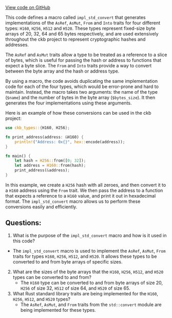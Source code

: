 [View code on GitHub](https://github.com/nervosnetwork/ckb/util/fixed-hash/core/src/std_convert.rs)

This code defines a macro called `impl_std_convert` that generates implementations of the `AsRef`, `AsMut`, `From` and `Into` traits for four different types: `H160`, `H256`, `H512` and `H520`. These types represent fixed-size byte arrays of 20, 32, 64 and 65 bytes respectively, and are used extensively throughout the ckb project to represent cryptographic hashes and addresses.

The `AsRef` and `AsMut` traits allow a type to be treated as a reference to a slice of bytes, which is useful for passing the hash or address to functions that expect a byte slice. The `From` and `Into` traits provide a way to convert between the byte array and the hash or address type.

By using a macro, the code avoids duplicating the same implementation code for each of the four types, which would be error-prone and hard to maintain. Instead, the macro takes two arguments: the name of the type (`$name`) and the number of bytes in the byte array (`$bytes_size`). It then generates the four implementations using these arguments.

Here is an example of how these conversions can be used in the ckb project:

```rust
use ckb_types::{H160, H256};

fn print_address(address: &H160) {
    println!("Address: 0x{}", hex::encode(address));
}

fn main() {
    let hash = H256::from([0; 32]);
    let address = H160::from(hash);
    print_address(&address);
}
```

In this example, we create a `H256` hash with all zeroes, and then convert it to a `H160` address using the `From` trait. We then pass the address to a function that expects a reference to a `H160` value, and print it out in hexadecimal format. The `impl_std_convert` macro allows us to perform these conversions easily and efficiently.
## Questions: 
 1. What is the purpose of the `impl_std_convert` macro and how is it used in this code?
   - The `impl_std_convert` macro is used to implement the `AsRef`, `AsMut`, `From` traits for types `H160`, `H256`, `H512`, and `H520`. It allows these types to be converted to and from byte arrays of specific sizes.
2. What are the sizes of the byte arrays that the `H160`, `H256`, `H512`, and `H520` types can be converted to and from?
   - The `H160` type can be converted to and from byte arrays of size 20, `H256` of size 32, `H512` of size 64, and `H520` of size 65.
3. What Rust standard library traits are being implemented for the `H160`, `H256`, `H512`, and `H520` types?
   - The `AsRef`, `AsMut`, and `From` traits from the `std::convert` module are being implemented for these types.